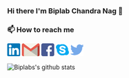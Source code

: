 ### Hi there I'm Biplab Chandra Nag 👋

<h3 align="left">📫 How to reach me</h3>
<p align="left">
<a href="https://www.linkedin.com/in/biplab-chandra-nag"><img  height="30" src="https://github.com/biplab-nag/biplab-nag/blob/master/assets/linkedin.svg" alt="Linkedin"style="max-width:100%;"></a>
<a href="mailto:biplab.diu@gmail.com"><img  height="30" src="https://github.com/biplab-nag/biplab-nag/blob/master/assets/gmail.svg" alt="Gmail"style="max-width:100%;"></a>
<a href="https://www.facebook.com/biplabchandra.nag"><img  height="30" src="https://github.com/biplab-nag/biplab-nag/blob/master/assets/facebook.svg" alt="Facebook"style="max-width:100%;"></a>
<a href="https://join.skype.com/invite/rAQwT4L4iLoE"><img  height="30" src="https://github.com/biplab-nag/biplab-nag/blob/master/assets/skype.svg" alt="Skype"style="max-width:100%;"></a>
<a href="https://twitter.com/biplab_nag_"><img  height="30" src="https://github.com/biplab-nag/biplab-nag/blob/master/assets/twitter.svg" alt="Twitter"style="max-width:100%;"></a>
</p>

![Biplabs's github stats](https://github-readme-stats.vercel.app/api?username=biplab-nag&show_icons=true)


<!--
**biplab-nag/biplab-nag** is a ✨ _special_ ✨ repository because its `README.md` (this file) appears on your GitHub profile.

Here are some ideas to get you started:

- 🔭 I’m currently working on ...
- 🌱 I’m currently learning ...
- 👯 I’m looking to collaborate on ...
- 🤔 I’m looking for help with ...
- 💬 Ask me about ...
- 📫 How to reach me: ...
- 😄 Pronouns: ...
- ⚡ Fun fact: ...
-->

